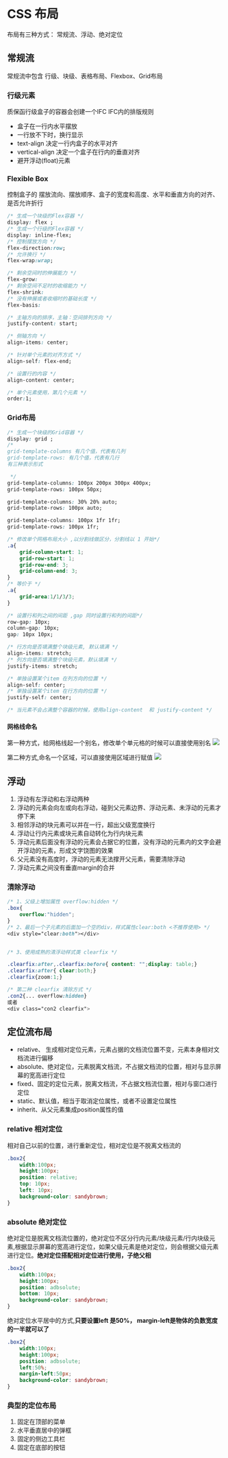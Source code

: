 # CSS 布局
布局有三种方式： 常规流、浮动、绝对定位

## 常规流
常规流中包含 行级、块级、表格布局、Flexbox、Grid布局

### 行级元素
质保函行级盒子的容器会创建一个IFC
IFC内的排版规则
* 盒子在一行内水平摆放
* 一行放不下时，换行显示
* text-align 决定一行内盒子的水平对齐
* vertical-align 决定一个盒子在行内的垂直对齐
* 避开浮动(float)元素

### Flexible Box
控制盒子的 摆放流向、摆放顺序、盒子的宽度和高度、水平和垂直方向的对齐、是否允许折行
```css
/* 生成一个块级的Flex容器 */
display: flex ;
/* 生成一个行级的Flex容器 */
display: inline-flex;
/* 控制摆放方向 */
flex-direction:row;
/* 允许换行 */
flex-wrap:wrap;

/* 剩余空间时的伸展能力 */
flex-grow:
/* 剩余空间不足时的收缩能力 */
flex-shrink:
/* 没有伸展或者收缩时的基础长度 */
flex-basis:

/* 主轴方向的排序，主轴：空间排列方向 */
justify-content: start;

/* 侧轴方向 */
align-items: center;

/* 针对单个元素的对齐方式 */
align-self: flex-end;

/* 设置行的内容 */
align-content: center;

/* 单个元素使用，第几个元素 */
order:1;
```

### Grid布局
```css
/* 生成一个块级的Grid容器 */
display: grid ;
/* 
grid-template-columns 有几个值，代表有几列
grid-template-rows: 有几个值，代表有几行
有三种表示形式

 */
grid-template-columns: 100px 200px 300px 400px;
grid-template-rows: 100px 50px;

grid-template-columns: 30% 20% auto;
grid-template-rows: 100px auto;

grid-template-columns: 100px 1fr 1fr;
grid-template-rows: 100px 1fr;

/* 修改单个网格布局大小 ,以分割线做区分，分割线以 1 开始*/
.a{
    grid-column-start: 1;
    grid-row-start: 1;
    grid-row-end: 3;
    grid-column-end: 3;
}
/* 等价于 */
.a{
    grid-area:1/1/3/3;
}

/* 设置行和列之间的间距 ,gap 同时设置行和列的间距*/
row-gap: 10px;
column-gap: 10px;
gap: 10px 10px;

/* 行方向是否填满整个块级元素, 默认填满 */
align-items: stretch;
/* 列方向是否填满整个块级元素，默认填满 */
justify-items: stretch;

/* 单独设置某个item 在列方向的位置 */
align-self: center;
/* 单独设置某个item 在行方向的位置 */
justify-self: center;

/* 当元素不会占满整个容器的时候，使用align-content  和 justify-content */

```
#### 网格线命名

第一种方式，给网格线起一个别名，修改单个单元格的时候可以直接使用别名
![](../imgs/grid_line_name1.jpeg)

第二种方式,命名一个区域，可以直接使用区域进行赋值
![](../imgs/grid_line_name2.jpeg)

## 浮动

1. 浮动有左浮动和右浮动两种
2. 浮动的元素会向左或向右浮动，碰到父元素边界、浮动元素、未浮动的元素才停下来
3. 相邻浮动的块元素可以并在一行，超出父级宽度换行
4. 浮动让行内元素或块元素自动转化为行内块元素
5. 浮动元素后面没有浮动的元素会占据它的位置，没有浮动的元素内的文字会避开浮动的元素，形成文字饶图的效果
6. 父元素没有高度时，浮动的元素无法撑开父元素，需要清除浮动
7. 浮动元素之间没有垂直margin的合并

### 清除浮动
```css
/* 1、父级上增加属性 overflow:hidden */
.box{
    overflow:"hidden";
}
/* 2、最后一个子元素的后面加一个空的div，样式属性clear:both <不推荐使用> */
<div style="clear:both"></div>


/* 3、使用成熟的清浮动样式类 clearfix */

.clearfix:after,.clearfix:before{ content: "";display: table;}
.clearfix:after{ clear:both;}
.clearfix{zoom:1;}

/* 第二种 clearfix 清除方式 */
.con2{... overflow:hidden}
或者
<div class="con2 clearfix">

```

## 定位流布局
* relative、 生成相对定位元素，元素占据的文档流位置不变，元素本身相对文档流进行偏移
* absolute、绝对定位，元素脱离文档流，不占据文档流的位置，相对与显示屏幕的宽高进行定位
* fixed、固定的定位元素，脱离文档流，不占据文档流位置，相对与窗口进行定位
* static、默认值，相当于取消定位属性，或者不设置定位属性
* inherit、从父元素集成position属性的值

### relative 相对定位
相对自己以前的位置，进行重新定位，相对定位是不脱离文档流的
```css
.box2{
    width:100px;
    height:100px;
    position: relative;
    top: 10px;
    left: 10px;
    background-color: sandybrown;
}
```

### absolute 绝对定位
绝对定位是脱离文档流位置的，绝对定位不区分行内元素/块级元素/行内块级元素,根据显示屏幕的宽高进行定位，如果父级元素是绝对定位，则会根据父级元素进行定位。**绝对定位搭配相对定位进行使用，子绝父相**
```css
.box2{
    width:100px;
    height:100px;
    position: adbsolute;
    bottom: 10px;
    background-color: sandybrown;
}
```

绝对定位水平居中的方式,**只要设置left 是50%， margin-left是物体的负数宽度的一半就可以了**
```css
.box2{
    width:100px;
    height:100px;
    position: adbsolute;
    left:50%;
    margin-left:50px; 
    background-color: sandybrown;
}
```


### 典型的定位布局

1. 固定在顶部的菜单
2. 水平垂直居中的弹框
3. 固定的侧边工具栏
4. 固定在底部的按钮